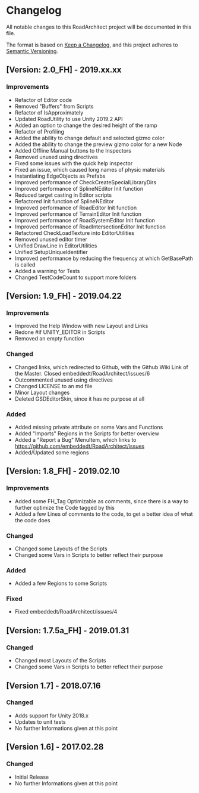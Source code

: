 # Changelog
All notable changes to this RoadArchitect project will be documented in this file.

The format is based on [Keep a Changelog](https://keepachangelog.com/en/1.0.0/),
and this project adheres to [Semantic Versioning](https://semver.org/spec/v2.0.0.html).


## [Version: 2.0_FH] - 2019.xx.xx
### Improvements
- Refactor of Editor code
- Removed "Buffers" from Scripts
- Refactor of IsApproximately
- Updated RoadUtility to use Unity 2019.2 API
- Added an option to change the desired height of the ramp
- Refactor of Profiling
- Added the ability to change default and selected gizmo color
- Added the ability to change the preview gizmo color for a new Node
- Added Offline Manual buttons to the Inspectors
- Removed unused using directives
- Fixed some issues with the quick help inspector
- Fixed an issue, which caused long names of physic materials
- Instantiating EdgeObjects as Prefabs
- Improved performance of CheckCreateSpecialLibraryDirs
- Improved performance of SplineNEditor Init function
- Reduced target casting in Editor scripts
- Refactored Init function of SplineNEditor
- Improved performance of RoadEditor Init function
- Improved performance of TerrainEditor Init function
- Improved performance of RoadSystemEditor Init function
- Improved performance of RoadIntersectionEditor Init function
- Refactored CheckLoadTexture into EditorUtilities
- Removed unused editor timer
- Unified DrawLine in EditorUtilities
- Unified SetupUniqueIdentifier
- Improved performance by reducing the frequency at which GetBasePath is called
- Added a warning for Tests
- Changed TestCodeCount to support more folders


## [Version: 1.9_FH] - 2019.04.22
### Improvements
- Improved the Help Window with new Layout and Links
- Redone #if UNITY_EDITOR in Scripts
- Removed an empty function

### Changed
- Changed links, which redirected to Github, with the Github Wiki Link of the Master. Closed embeddedt/RoadArchitect/issues/6
- Outcommented unused using directives
- Changed LICENSE to an md file
- Minor Layout changes
- Deleted GSDEditorSkin, since it has no purpose at all

### Added
- Added missing private attribute on some Vars and Functions
- Added "Imports" Regions in the Scripts for better overview
- Added a "Report a Bug" MenuItem, which links to https://github.com/embeddedt/RoadArchitect/issues
- Added/Updated some regions


## [Version: 1.8_FH] - 2019.02.10
### Improvements
- Added some FH_Tag Optimizable as comments, since there is a way to further optimize the Code tagged by this
- Added a few Lines of comments to the code, to get a better idea of what the code does

### Changed
- Changed some Layouts of the Scripts
- Changed some Vars in Scripts to better reflect their purpose

### Added
- Added a few Regions to some Scripts

### Fixed
- Fixed embeddedt/RoadArchitect/issues/4


## [Version: 1.7.5a_FH] - 2019.01.31
### Changed
- Changed most Layouts of the Scripts
- Changed some Vars in Scripts to better reflect their purpose


## [Version 1.7] - 2018.07.16
### Changed
- Adds support for Unity 2018.x
- Updates to unit tests
- No further Informations given at this point


## [Version 1.6] - 2017.02.28
### Changed
- Initial Release
- No further Informations given at this point